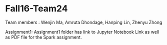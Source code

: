 # Fall16-Team24

Team members :
Wenjin Ma,
Amruta Dhondage,
Hanping Lin,
Zhenyu Zhong

Assignment1:
Assignment1 folder has link to Jupyter Notebook Link as well as PDF file for the Spark assignment.